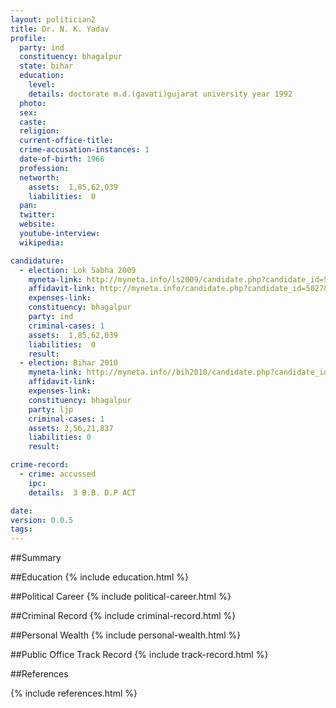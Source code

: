 ```yaml
---
layout: politician2
title: Dr. N. K. Yadav
profile: 
  party: ind
  constituency: bhagalpur
  state: bihar
  education: 
    level: 
    details: doctorate m.d.(gavati)gujarat university year 1992
  photo: 
  sex: 
  caste: 
  religion: 
  current-office-title: 
  crime-accusation-instances: 1
  date-of-birth: 1966
  profession: 
  networth: 
    assets:  1,85,62,039
    liabilities:  0
  pan: 
  twitter: 
  website: 
  youtube-interview: 
  wikipedia: 

candidature: 
  - election: Lok Sabha 2009
    myneta-link: http://myneta.info/ls2009/candidate.php?candidate_id=5027
    affidavit-link: http://myneta.info/candidate.php?candidate_id=5027&scan=original
    expenses-link: 
    constituency: bhagalpur 
    party: ind
    criminal-cases: 1
    assets:  1,85,62,039
    liabilities:  0
    result:  
  - election: Bihar 2010
    myneta-link: http://myneta.info//bih2010/candidate.php?candidate_id=1608
    affidavit-link: 
    expenses-link: 
    constituency: bhagalpur 
    party: ljp
    criminal-cases: 1
    assets: 2,56,21,837
    liabilities: 0
    result:  

crime-record: 
  - crime: accussed
    ipc: 
    details:  3 B.B. D.P ACT  

date: 
version: 0.0.5
tags: 
---
```

##Summary


##Education
{% include education.html %}


##Political Career
{% include political-career.html %}


##Criminal Record
{% include criminal-record.html %}


##Personal Wealth
{% include personal-wealth.html %}


##Public Office Track Record
{% include track-record.html %}


##References


{% include references.html %}